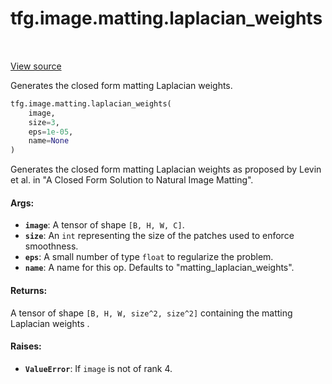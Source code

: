 <div itemscope itemtype="http://developers.google.com/ReferenceObject">
<meta itemprop="name" content="tfg.image.matting.laplacian_weights" />
<meta itemprop="path" content="Stable" />
</div>

# tfg.image.matting.laplacian_weights

<table class="tfo-notebook-buttons tfo-api" align="left">
</table>

<a target="_blank" href="https://github.com/tensorflow/graphics/blob/master/tensorflow_graphics/image/matting.py">View
source</a>

Generates the closed form matting Laplacian weights.

```python
tfg.image.matting.laplacian_weights(
    image,
    size=3,
    eps=1e-05,
    name=None
)
```

<!-- Placeholder for "Used in" -->

Generates the closed form matting Laplacian weights as proposed by Levin et al.
in "A Closed Form Solution to Natural Image Matting".

#### Args:

*   <b>`image`</b>: A tensor of shape `[B, H, W, C]`.
*   <b>`size`</b>: An `int` representing the size of the patches used to enforce
    smoothness.
*   <b>`eps`</b>: A small number of type `float` to regularize the problem.
*   <b>`name`</b>: A name for this op. Defaults to "matting_laplacian_weights".

#### Returns:

A tensor of shape `[B, H, W, size^2, size^2]` containing the matting Laplacian
weights .

#### Raises:

*   <b>`ValueError`</b>: If `image` is not of rank 4.
